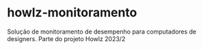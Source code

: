 # howlz-monitoramento
Solução de monitoramento de desempenho para computadores de designers. Parte do projeto Howlz 2023/2
